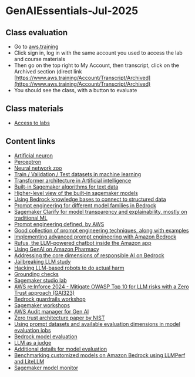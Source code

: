 # GenAIEssentials-Jul-2025
## Class evaluation
- Go to [aws.training](https://www.aws.training/)
- Click sign in, log in with the same account you used to access the lab and course materials
- Then go on the top right to My Account, then transcript, click on the Archived section (direct link [https://www.aws.training/Account/Transcript/Archived](https://www.aws.training/Account/Transcript/Archived)
- You should see the class, with a button to evaluate

## Class materials
- [Access to labs](https://us-east-1.student.classrooms.aws.training/class/kEgpocEHHUmzum6dAztHUi)

## Content links
- [Artificial neuron](https://en.wikipedia.org/wiki/Artificial_neuron)
- [Perceptron](https://en.wikipedia.org/wiki/Perceptron)
- [Neural network zoo](https://www.asimovinstitute.org/neural-network-zoo/)
- [Train / Validation / Test datasets in machine learning](https://www.v7labs.com/blog/train-validation-test-set)
- [Transformer architecture in Artificial intelligence](https://aws.amazon.com/what-is/transformers-in-artificial-intelligence/)
- [Built-in Sagemaker algorithms for text data](https://docs.aws.amazon.com/sagemaker/latest/dg/algorithms-text.html)
- [Higher-level view of the built-in sagemaker models](https://docs.aws.amazon.com/sagemaker/latest/dg/algos.html)
- [Using Bedrock knowledge bases to connect to structured data](docs.aws.amazon.com/bedrock/latest/userguide/knowledge-base-build-structured.html)
- [Prompt engineering for different model families in Bedrock](https://docs.aws.amazon.com/bedrock/latest/userguide/prompt-engineering-guidelines.html)
- [Sagemaker Clarify for model transparency and explainability, mostly on traditional ML](https://aws.amazon.com/sagemaker-ai/clarify/)
- [Prompt engineering defined, by AWS](https://aws.amazon.com/what-is/prompt-engineering/)
- [Good collection of prompt engineering techniques, along with examples](https://www.promptingguide.ai/)
- [Implementing advanced prompt engineering with Amazon Bedrock](https://aws.amazon.com/blogs/machine-learning/implementing-advanced-prompt-engineering-with-amazon-bedrock/)
- [Rufus, the LLM-powered chatbot inside the Amazon app](https://www.aboutamazon.com/news/retail/how-to-use-amazon-rufus)
- [Using GenAI on Amazon Pharmacy](https://www.aboutamazon.com/news/retail/how-amazon-pharmacy-uses-generative-ai)
- [Addressing the core dimensions of responsible AI on Bedrock](https://aws.amazon.com/blogs/machine-learning/considerations-for-addressing-the-core-dimensions-of-responsible-ai-for-amazon-bedrock-applications/)
- [Jailbreaking LLM study](https://unit42.paloaltonetworks.com/jailbreaking-generative-ai-web-products/)
- [Hacking LLM-based robots to do actual harm](https://blog.seas.upenn.edu/penn-engineering-research-discovers-critical-vulnerabilities-in-ai-enabled-robots-to-increase-safety-and-security/)
- [Grounding checks](https://docs.aws.amazon.com/bedrock/latest/userguide/guardrails-contextual-grounding-check.html)
- [Sagemaker studio lab](https://studiolab.sagemaker.aws/)
- [AWS re:Inforce 2024 - Mitigate OWASP Top 10 for LLM risks with a Zero Trust approach (GAI323)](https://www.youtube.com/watch?v=eOmgoNIC7a0)
- [Bedrock guardrails workshop](https://catalog.workshops.aws/bedrockguard/en-US)
- [Sagemaker workshops](https://www.workshops.aws/categories/SageMaker)
- [AWS Audit manager for Gen AI](https://aws.amazon.com/blogs/mt/aws-audit-manager-launches-aws-best-practices-framework-for-generative-ai/)
- [Zero trust architecture paper by NIST](https://www.nist.gov/publications/zero-trust-architecture)
- [Using prompt datasets and available evaluation dimensions in model evaluation jobs](https://docs.aws.amazon.com/sagemaker/latest/dg/clarify-foundation-model-evaluate-overview.html)
- [Bedrock model evaluation](https://aws.amazon.com/blogs/aws/amazon-bedrock-model-evaluation-is-now-generally-available/)
- [LLM as a judge](https://aws.amazon.com/blogs/machine-learning/llm-as-a-judge-on-amazon-bedrock-model-evaluation/)
- [Additional details for model evaluation](https://aws.amazon.com/blogs/aws/evaluate-compare-and-select-the-best-foundation-models-for-your-use-case-in-amazon-bedrock-preview/)
- [Benchmarking customized models on Amazon Bedrock using LLMPerf and LiteLLM](https://aws.amazon.com/blogs/machine-learning/benchmarking-customized-models-on-amazon-bedrock-using-llmperf-and-litellm/)
- [Sagemaker model monitor](https://docs.aws.amazon.com/sagemaker/latest/dg/model-monitor.html)
